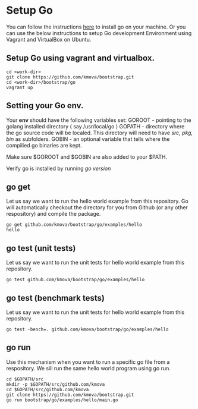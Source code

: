 # Setup Go 

You can follow the instructions [here](https://golang.org/doc/install) to install go on your machine. 
Or you can use the below instructions to setup Go development Environment using Vagrant and VirtualBox on Ubuntu. 

## Setup Go using vagrant and virtualbox.

```
cd <work-dir>
git clone https://github.com/kmova/bootstrap.git
cd <work-dir>/bootstrap/go
vagrant up
```

## Setting your Go env. 

Your **env** should have the following variables set: 
GOROOT - pointing to the golang installed directory ( say /usr/local/go )
GOPATH - directory where the go source code will be localed. This directory will need to have *src, pkg, bin* as subfolders.
GOBIN  - an optional variable that tells where the compilied go binaries are kept. 

Make sure $GOROOT and $GOBIN are also added to your $PATH. 

Verify go is installed by running *go version*


## go get

Let us say we want to run the hello world example from this repository. Go will automatically checkout the directory for you from Github (or any other respository) and compile the package. 
```
go get github.com/kmova/bootstrap/go/examples/hello
hello
```

## go test (unit tests)

Let us say we want to run the unit tests for hello world example from this repository. 
```
go test github.com/kmova/bootstrap/go/examples/hello
```


## go test (benchmark tests)

Let us say we want to run the unit tests for hello world example from this repository. 
```
go test -bench=. github.com/kmova/bootstrap/go/examples/hello
```

## go run 

Use this mechanism when you want to run a specific go file from a respository. We sill run the same hello world program using go run. 

```
cd $GOPATH/src
mkdir -p $GOPATH/src/github.com/kmova
cd $GOPATH/src/github.com/kmova
git clone https://github.com/kmova/bootstrap.git
go run bootstrap/go/examples/hello/main.go
```

